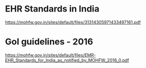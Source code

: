 # EHR Standards in India
https://mohfw.gov.in/sites/default/files/31314305971433497161.pdf




# GoI guidelines - 2016

https://mohfw.gov.in/sites/default/files/EMR-EHR_Standards_for_India_as_notified_by_MOHFW_2016_0.pdf

